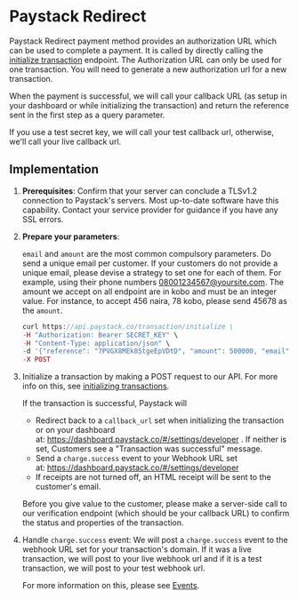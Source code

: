 # Paystack Redirect

Paystack Redirect payment method provides an authorization URL which can be used to complete a payment. It is called by directly calling the [initialize transaction](https://developers.paystack.co/v1.0/reference#initialize-a-transaction) endpoint. The Authorization URL can only be used for one transaction. You will need to generate a new authorization url for a new transaction.

When the payment is successful, we will call your callback URL (as setup in your dashboard or while initializing the transaction) and return the reference sent in the first step as a query parameter.

If you use a test secret key, we will call your test callback url, otherwise, we'll call your live callback url.

## Implementation

1. **Prerequisites**: Confirm that your server can conclude a TLSv1.2 connection to Paystack's servers. Most up-to-date software have this capability. Contact your service provider for guidance if you have any SSL errors.

2. **Prepare your parameters**:

   `email` and `amount` are the most common compulsory parameters. Do send a unique email per customer. If your customers do not provide a unique email, please devise a strategy to set one for each of them. For example, using their phone numbers 08001234567@yoursite.com. The amount we accept on all endpoint are in kobo and must be an integer value. For instance, to accept 456 naira, 78 kobo, please send 45678 as the `amount`.

   ```php
   curl https://api.paystack.co/transaction/initialize \
   -H "Authorization: Bearer SECRET_KEY" \
   -H "Content-Type: application/json" \
   -d '{"reference": "7PVGX8MEk85tgeEpVDtD", "amount": 500000, "email": "customer@email.com"}' \
   -X POST
   ```

3. Initialize a transaction by making a POST request to our API. For more info on this, see [initializing transactions](https://developers.paystack.co/v1.0/reference#initialize-a-transaction).

   If the transaction is successful, Paystack will

   - Redirect back to a `callback_url` set when initializing the transaction or on your dashboard at: <https://dashboard.paystack.co/#/settings/developer> . If neither is set, Customers see a "Transaction was successful" message.
   - Send a `charge.success` event to your Webhook URL set at: <https://dashboard.paystack.co/#/settings/developer>
   - If receipts are not turned off, an HTML receipt will be sent to the customer's email.

   Before you give value to the customer, please make a server-side call to our verification endpoint (which should be your callback URL) to confirm the status and properties of the transaction.

4. Handle `charge.success` event: We will post a `charge.success` event to the webhook URL set for your transaction's domain. If it was a live transaction, we will post to your live webhook url and if it is a test transaction, we will post to your test webhook url.

   For more information on this, please see [Events](https://developers.paystack.co/v1.0/docs/events).